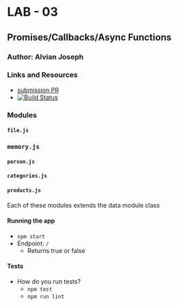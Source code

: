# LAB - 03

## Promises/Callbacks/Async Functions

### Author: Alvian Joseph

### Links and Resources
* [submission PR](https://github.com/alvian-401-advanced-javascript/lab-04-data-modeling/pull/1)
* [![Build Status](https://www.travis-ci.com/alvian-401-advanced-javascript/lab-04-data-modeling.svg?branch=master)](https://www.travis-ci.com/alvian-401-advanced-javascript/lab-04-data-modeling)



### Modules
#### `file.js`
###  `memory.js`

#### `person.js`
#### `categories.js`
#### `products.js`
Each of these modules extends the data module class

#### Running the app
* `npm start`
* Endpoint: `/`
  * Returns true or false

  
#### Tests
* How do you run tests?
  * `npm test`
  * `npm run lint`
